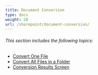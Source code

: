 ```yaml
---
title: Document Conversion
type: docs
weight: 20
url: /sharepoint/document-conversion/
---
```


###### This section includes the following topics:

- [Convert One File](/words/sharepoint/convert-one-file/)
- [Convert All Files in a Folder](/words/sharepoint/convert-all-files-in-a-folder/)
- [Conversion Results Screen](/words/sharepoint/conversion-results-screen/)
